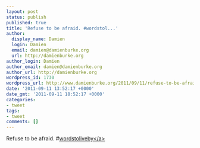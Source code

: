 ```yaml
---
layout: post
status: publish
published: true
title: 'Refuse to be afraid. #wordstol...'
author:
  display_name: Damien
  login: Damien
  email: damien@damienburke.org
  url: http://damienburke.org
author_login: Damien
author_email: damien@damienburke.org
author_url: http://damienburke.org
wordpress_id: 1730
wordpress_url: http://www.damienburke.org/2011/09/11/refuse-to-be-afraid-wordstol/
date: '2011-09-11 13:52:17 +0000'
date_gmt: '2011-09-11 18:52:17 +0000'
categories:
- tweet
tags:
- tweet
comments: []
---
```

<p>Refuse to be afraid. #<a href="http:&#47;&#47;search.twitter.com&#47;search?q=%23wordstoliveby" class="aktt_hashtag">wordstoliveby<&#47;a></p>
